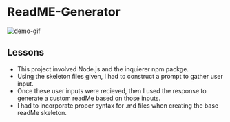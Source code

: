 # ReadME-Generator
![demo-gif](https://github.com/mjstalzer/ReadME-Generator/blob/master/assets/Node.js%20hw1.gif)
## Lessons
* This project involved Node.js and the inquierer npm packge.
* Using the skeleton files given, I had to construct a prompt to gather user input.
* Once these user inputs were recieved, then I used the response to generate a custom readMe based on those inputs.
* I had to incorporate proper syntax for .md files when creating the base readMe skeleton. 
